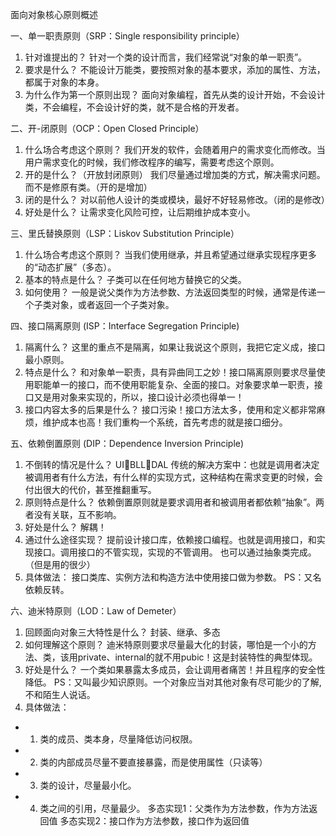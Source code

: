 面向对象核心原则概述

一、单一职责原则（SRP：Single responsibility principle）
1. 针对谁提出的？
针对一个类的设计而言，我们经常说“对象的单一职责”。
2. 要求是什么？
不能设计万能类，要按照对象的基本要求，添加的属性、方法，都属于对象的本身。
3. 为什么作为第一个原则出现？
面向对象编程，首先从类的设计开始，不会设计类，不会编程，不会设计好的类，就不是合格的开发者。

二、开-闭原则（OCP：Open Closed Principle）
1. 什么场合考虑这个原则？
我们开发的软件，会随着用户的需求变化而修改。当用户需求变化的时候，我们修改程序的编写，需要考虑这个原则。
2. 开的是什么？（开放封闭原则）
我们尽量通过增加类的方式，解决需求问题。而不是修原有类。（开的是增加）
3. 闭的是什么？
对以前他人设计的类或模块，最好不好轻易修改。（闭的是修改）
4. 好处是什么？
让需求变化风险可控，让后期维护成本变小。

三、里氏替换原则（LSP：Liskov Substitution Principle）
1. 什么场合考虑这个原则？
当我们使用继承，并且希望通过继承实现程序更多的“动态扩展”（多态）。
2. 基本的特点是什么？
子类可以在任何地方替换它的父类。
3. 如何使用？
一般是说父类作为方法参数、方法返回类型的时候，通常是传递一个子类对象，或者返回一个子类对象。

四、接口隔离原则 (ISP：Interface Segregation Principle)
1. 隔离什么？
这里的重点不是隔离，如果让我说这个原则，我把它定义成，接口最小原则。
2. 特点是什么？
和对象单一职责，具有异曲同工之妙！接口隔离原则要求尽量使用职能单一的接口，而不使用职能复杂、全面的接口。对象要求单一职责，接口又是用对象来实现的，所以，接口设计必须也得单一！
3. 接口内容太多的后果是什么？
接口污染！接口方法太多，使用和定义都非常麻烦，维护成本也高！我们重构一个系统，首先考虑的就是接口细分。

五、依赖倒置原则 (DIP：Dependence Inversion Principle)
1. 不倒转的情况是什么？
UIBLLDAL
传统的解决方案中：也就是调用者决定被调用者有什么方法，有什么样的实现方式，这种结构在需求变更的时候，会付出很大的代价，甚至推翻重写。
2. 原则特点是什么？
依赖倒置原则就是要求调用者和被调用者都依赖“抽象”。两者没有关联，互不影响。
3. 好处是什么？
解耦！
4. 通过什么途径实现？
提前设计接口库，依赖接口编程。也就是调用接口，和实现接口。调用接口的不管实现，实现的不管调用。
也可以通过抽象类完成。（但是用的很少）
5. 具体做法：
接口类库、实例方法和构造方法中使用接口做为参数。
PS：又名依赖反转。

六、迪米特原则（LOD：Law of Demeter）
1. 回顾面向对象三大特性是什么？
封装、继承、多态
2. 如何理解这个原则？
迪米特原则要求尽量最大化的封装，哪怕是一个小的方法、类，该用private、internal的就不用pubic！这是封装特性的典型体现。
3. 好处是什么？
一个类如果暴露太多成员，会让调用者痛苦！并且程序的安全性降低。
PS：又叫最少知识原则。一个对象应当对其他对象有尽可能少的了解,不和陌生人说话。
4. 具体做法：
- 1. 类的成员、类本身，尽量降低访问权限。
- 2. 类的内部成员尽量不要直接暴露，而是使用属性（只读等）
- 3. 类的设计，尽量最小化。
- 4. 类之间的引用，尽量最少。
多态实现1：父类作为方法参数，作为方法返回值
多态实现2：接口作为方法参数，接口作为返回值





